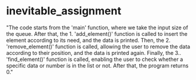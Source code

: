 # inevitable_assignment

"The code starts from the 'main' function, where we take the input size of the queue. After that, the 1.
'add_element()' function is called to insert the element according to its need, and the data is printed. Then, the 2.
'remove_element()' function is called, allowing the user to remove the data according to their position, and the data is printed again. Finally, the 3..
'find_element()' function is called, enabling the user to check whether a specific data or number is in the list or not. After that, the program returns 0."
